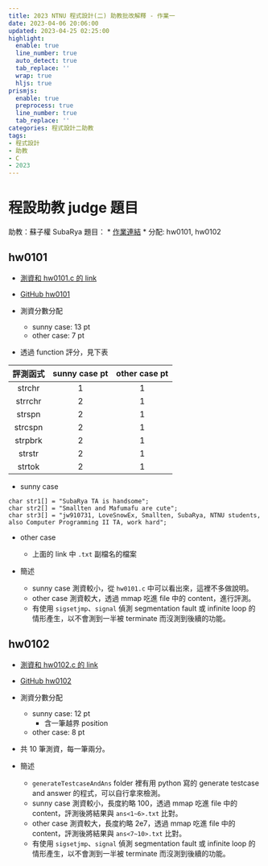 ```yaml
---
title: 2023 NTNU 程式設計(二) 助教批改解釋 - 作業一
date: 2023-04-06 20:06:00
updated: 2023-04-25 02:25:00
highlight:
  enable: true
  line_number: true
  auto_detect: true
  tab_replace: ''
  wrap: true
  hljs: true
prismjs:
  enable: true
  preprocess: true
  line_number: true
  tab_replace: ''
categories: 程式設計二助教
tags: 
- 程式設計
- 助教
- C
- 2023
---
```


# 程設助教 judge 題目

助教：蘇子權 SubaRya
題目：
    * [作業連結](https://drive.google.com/file/d/1GtQG4ZFi-GkuAun4insExypWhXxStdR9/view)
    * 分配: hw0101, hw0102

## hw0101

* [測資和 hw0101.c 的 link](https://drive.google.com/drive/folders/1CLwrxsU1n2BWhlOXzAFNrKAol8EbFAYn?usp=share_link)
* [GitHub hw0101](https://github.com/KutsunaSubaRya/NTNU_TA_Computer_Programming_II/tree/main/hw0101)
* 測資分數分配
    * sunny case: 13 pt
    * other case: 7 pt

* 透過 function 評分，見下表

|評測函式|sunny case pt|other case pt|
|:-:|:-:|:-:|
|strchr|1|1|
|strrchr|2|1|
|strspn|2|1|
|strcspn|2|1|
|strpbrk|2|1|
|strstr|2|1|
|strtok|2|1|

* sunny case

```
char str1[] = "SubaRya TA is handsome";
char str2[] = "Smallten and Mafumafu are cute";
char str3[] = "jw910731, LoveSnowEx, Smallten, SubaRya, NTNU students, also Computer Programming II TA, work hard";
```
* other case
    * 上面的 link 中 `.txt` 副檔名的檔案

* 簡述
    * sunny case 測資較小，從 `hw0101.c` 中可以看出來，這裡不多做說明。
    * other case 測資較大，透過 mmap 吃進 file 中的 content，進行評測。
    * 有使用 `sigsetjmp`、`signal` 偵測 segmentation fault 或 infinite loop 的情形產生，以不會測到一半被 terminate 而沒測到後續的功能。

## hw0102

* [測資和 hw0102.c 的 link](https://drive.google.com/drive/folders/1LcKDQpS1l9onXI8V7QE9H-OCE6NDZkzk?usp=share_link)
* [GitHub hw0102](https://github.com/KutsunaSubaRya/NTNU_TA_Computer_Programming_II/tree/main/hw0102)
* 測資分數分配
    * sunny case: 12 pt
        * 含一筆越界 position
    * other case: 8 pt
* 共 10 筆測資，每一筆兩分。

* 簡述
    * `generateTestcaseAndAns` folder 裡有用 python 寫的 generate testcase and answer 的程式，可以自行拿來檢測。
    * sunny case 測資較小，長度約略 100，透過 mmap 吃進 file 中的 content，評測後將結果與 `ans<1~6>.txt` 比對。
    * other case 測資較大，長度約略 2e7，透過 mmap 吃進 file 中的 content，評測後將結果與 `ans<7~10>.txt` 比對。
    * 有使用 `sigsetjmp`、`signal` 偵測 segmentation fault 或 infinite loop 的情形產生，以不會測到一半被 terminate 而沒測到後續的功能。